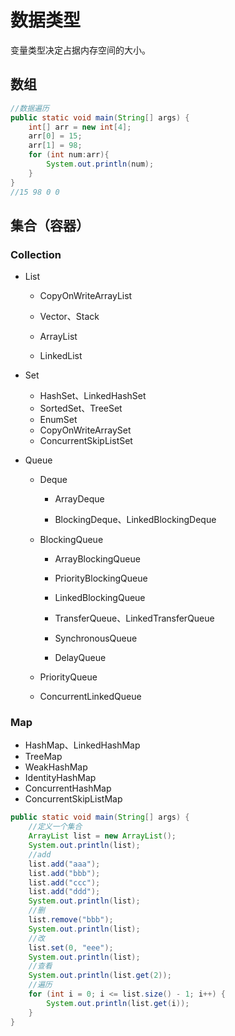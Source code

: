 # 数据类型

变量类型决定占据内存空间的大小。

## 数组

```java
//数据遍历
public static void main(String[] args) {
    int[] arr = new int[4];
    arr[0] = 15;
    arr[1] = 98;
    for (int num:arr){
        System.out.println(num);
    }
}
//15 98 0 0
```

## 集合（容器）

### Collection

- List

  - CopyOnWriteArrayList

  - Vector、Stack

  - ArrayList

  - LinkedList
- Set

  - HashSet、LinkedHashSet
  - SortedSet、TreeSet
  - EnumSet
  - CopyOnWriteArraySet
  - ConcurrentSkipListSet
- Queue

  - Deque

    - ArrayDeque

    - BlockingDeque、LinkedBlockingDeque

  - BlockingQueue

    - ArrayBlockingQueue

    - PriorityBlockingQueue

    - LinkedBlockingQueue

    - TransferQueue、LinkedTransferQueue

    - SynchronousQueue

    - DelayQueue

  - PriorityQueue

  - ConcurrentLinkedQueue

### Map

- HashMap、LinkedHashMap
- TreeMap
- WeakHashMap
- IdentityHashMap
- ConcurrentHashMap
- ConcurrentSkipListMap

```java
public static void main(String[] args) {
    //定义一个集合
    ArrayList list = new ArrayList();
    System.out.println(list);
    //add
    list.add("aaa");
    list.add("bbb");
    list.add("ccc");
    list.add("ddd");
    System.out.println(list);
    //删
    list.remove("bbb");
    System.out.println(list);
    //改
    list.set(0, "eee");
    System.out.println(list);
    //查看
    System.out.println(list.get(2));
    //遍历
    for (int i = 0; i <= list.size() - 1; i++) {
        System.out.println(list.get(i));
    }
}
```
